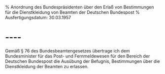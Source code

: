 % Anordnung des Bundespräsidenten über den Erlaß von Bestimmungen für die Dienstkleidung von Beamten der Deutschen Bundespost
% Ausfertigungsdatum: 30.03.1957
 
# ----

Gemäß § 76 des Bundesbeamtengesetzes übertrage ich dem Bundesminister für das Post- und Fernmeldewesen für den Bereich der Deutschen Bundespost die Ausübung der Befugnis, Bestimmungen über die Dienstkleidung der Beamten zu erlassen.
